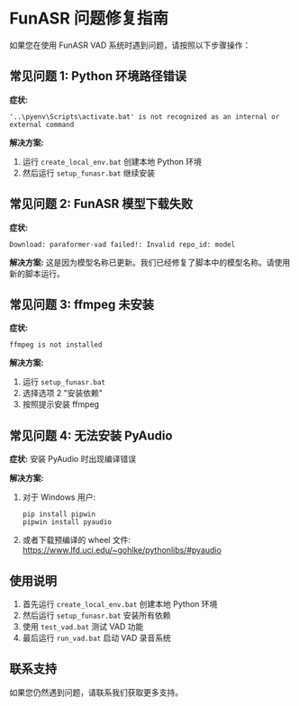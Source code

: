 # FunASR 问题修复指南

如果您在使用 FunASR VAD 系统时遇到问题，请按照以下步骤操作：

## 常见问题 1: Python 环境路径错误

**症状:**
```
'..\pyenv\Scripts\activate.bat' is not recognized as an internal or external command
```

**解决方案:**
1. 运行 `create_local_env.bat` 创建本地 Python 环境
2. 然后运行 `setup_funasr.bat` 继续安装

## 常见问题 2: FunASR 模型下载失败

**症状:**
```
Download: paraformer-vad failed!: Invalid repo_id: model
```

**解决方案:**
这是因为模型名称已更新。我们已经修复了脚本中的模型名称。请使用新的脚本运行。

## 常见问题 3: ffmpeg 未安装

**症状:**
```
ffmpeg is not installed
```

**解决方案:**
1. 运行 `setup_funasr.bat`
2. 选择选项 2 "安装依赖"
3. 按照提示安装 ffmpeg

## 常见问题 4: 无法安装 PyAudio

**症状:**
安装 PyAudio 时出现编译错误

**解决方案:**
1. 对于 Windows 用户:
   ```
   pip install pipwin
   pipwin install pyaudio
   ```

2. 或者下载预编译的 wheel 文件:
   https://www.lfd.uci.edu/~gohlke/pythonlibs/#pyaudio

## 使用说明

1. 首先运行 `create_local_env.bat` 创建本地 Python 环境
2. 然后运行 `setup_funasr.bat` 安装所有依赖
3. 使用 `test_vad.bat` 测试 VAD 功能
4. 最后运行 `run_vad.bat` 启动 VAD 录音系统

## 联系支持

如果您仍然遇到问题，请联系我们获取更多支持。

